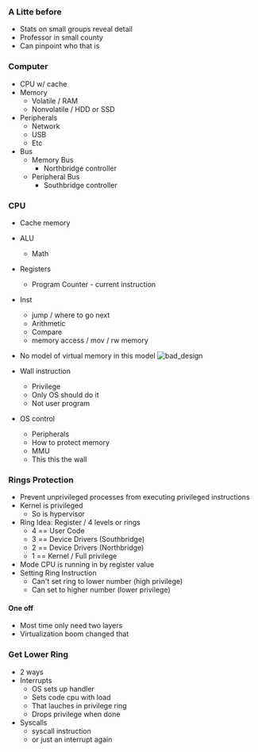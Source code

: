 

### A Litte before 
- Stats on small groups reveal detail
- Professor in small county
- Can pinpoint who that is

### Computer
- CPU w/ cache
- Memory
    - Volatile / RAM
    - Nonvolatile / HDD or SSD
- Peripherals
    - Network
    - USB
    - Etc
- Bus 
    - Memory Bus
        - Northbridge controller
    - Peripheral Bus
        - Southbridge controller


### CPU
- Cache memory
- ALU
    - Math
- Registers
    - Program Counter - current instruction
- Inst
    - jump / where to go next
    - Arithmetic
    - Compare 
    - memory access / mov / rw memory 
- No model of virtual memory in this model
![bad_design](./cpu_model_insecure)


- Wall instruction 
    - Privilege
    - Only OS should do it
    - Not user program
- OS control
    - Peripherals
    - How to protect memory
    - MMU
    - This this the wall 


### Rings Protection
- Prevent unprivileged processes from executing privileged instructions
- Kernel is privileged
    - So is hypervisor
- Ring Idea: Register / 4 levels or rings 
    - 4 == User Code
    - 3 == Device Drivers (Southbridge)
    - 2 == Device Drivers (Northbridge)
    - 1 == Kernel / Full privilege
- Mode CPU is running in by register value
- Setting Ring Instruction
    - Can't set ring to lower number (high privilege)
    - Can set to higher number (lower privilege)

#### One off
- Most time only need two layers
- Virtualization boom changed that

### Get Lower Ring
- 2 ways
 - Interrupts
    - OS sets up handler 
    - Sets code cpu with load
    - That lauches in privilege ring
    - Drops privilege when done
 - Syscalls
    - syscall instruction
    - or just an interrupt again















